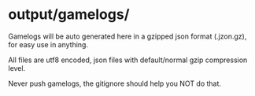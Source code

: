 # output/gamelogs/

Gamelogs will be auto generated here in a gzipped json format (.jzon.gz), for easy use in anything.

All files are utf8 encoded, json files with default/normal gzip compression level.

Never push gamelogs, the gitignore should help you NOT do that.
